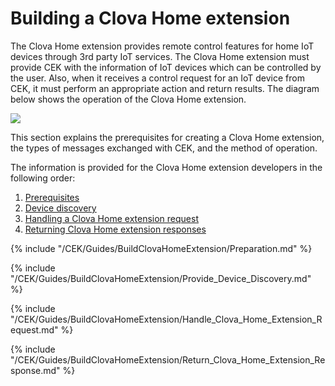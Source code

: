# Building a Clova Home extension

The Clova Home extension provides remote control features for home IoT devices through 3rd party IoT services. The Clova Home extension must provide CEK with the information of IoT devices which can be controlled by the user. Also, when it receives a control request for an IoT device from CEK, it must perform an appropriate action and return results. The diagram below shows the operation of the Clova Home extension.

![](/CEK/Resources/Images/CEK_Clova_Home_Extension_Operation_Structure.png)

This section explains the prerequisites for creating a Clova Home extension, the types of messages exchanged with CEK, and the method of operation.

The information is provided for the Clova Home extension developers in the following order:

1. [Prerequisites](#Preparation)
2. [Device discovery](#ProvideDeviceDiscovery)
3. [Handling a Clova Home extension request](#HandleClovaHomeExtensionRequest)
4. [Returning Clova Home extension responses](#ReturnClovaHomeExtensionResponse)

{% include "/CEK/Guides/BuildClovaHomeExtension/Preparation.md" %}

{% include "/CEK/Guides/BuildClovaHomeExtension/Provide_Device_Discovery.md" %}

{% include "/CEK/Guides/BuildClovaHomeExtension/Handle_Clova_Home_Extension_Request.md" %}

{% include "/CEK/Guides/BuildClovaHomeExtension/Return_Clova_Home_Extension_Response.md" %}

